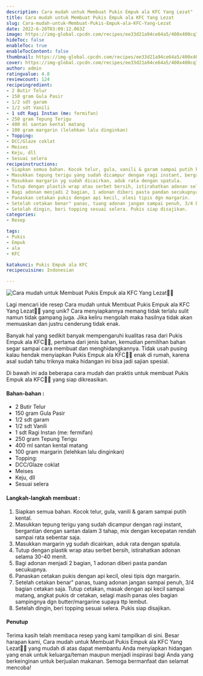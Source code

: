 ```yaml
---
description: Cara mudah untuk Membuat Pukis Empuk ala KFC Yang Lezat"
title: Cara mudah untuk Membuat Pukis Empuk ala KFC Yang Lezat
slug: Cara-mudah-untuk-Membuat-Pukis-Empuk-ala-KFC-Yang-Lezat
date: 2022-6-20T03:09:12.063Z
image: https://img-global.cpcdn.com/recipes/ee33d21a94ce64a5/400x400cq70/photo.jpg
hideToc: false
enableToc: true
enableTocContent: false
thumbnail: https://img-global.cpcdn.com/recipes/ee33d21a94ce64a5/400x400cq70/photo.jpg
cover: https://img-global.cpcdn.com/recipes/ee33d21a94ce64a5/400x400cq70/photo.jpg
author: admin
ratingvalue: 4.8
reviewcount: 124
recipeingredient:
- 2 Butir Telur
- 150 gram Gula Pasir
- 1/2 sdt garam
- 1/2 sdt Vanili
- 1 sdt Ragi Instan (me: fermifan)
- 250 gram Tepung Terigu
- 400 ml santan kental matang
- 100 gram margarin (lelehkan lalu dinginkan)
- Topping:
- DCC/Glaze coklat
- Meises
- Keju, dll
- Sesuai selera
recipeinstructions:
- Siapkan semua bahan. Kocok telur, gula, vanili & garam sampai putih kental.
- Masukkan tepung terigu yang sudah dicampur dengan ragi instant, bergantian dengan santan dalam 3 tahap, mix dengan kecepatan rendah sampai rata sebentar saja.
- Masukkan margarin yg sudah dicairkan, aduk rata dengan spatula.
- Tutup dengan plastik wrap atau serbet bersih, istirahatkan adonan selama 30-40 menit.
- Bagi adonan menjadi 2 bagian, 1 adonan diberi pasta pandan secukupnya.
- Panaskan cetakan pukis dengan api kecil, olesi tipis dgn margarin.
- Setelah cetakan benar" panas, tuang adonan jangan sampai penuh, 3/4 bagian cetakan saja. Tutup cetakan, masak dengan api kecil sampai matang, angkat pukis dr cetakan, selagi masih panas oles bagian sampingnya dgn butter/margarine supaya ttp lembut.
- Setelah dingin, beri topping sesuai selera. Pukis siap disajikan.
categories:
- Resep

tags:
- Pukis
- Empuk
- ala
- KFC

katakunci: Pukis Empuk ala KFC
recipecuisine: Indonesian

---
```


![Cara mudah untuk Membuat Pukis Empuk ala KFC Yang Lezat👩‍🍳](https://img-global.cpcdn.com/recipes/ee33d21a94ce64a5/400x400cq70/photo.jpg)

Lagi mencari ide resep Cara mudah untuk Membuat Pukis Empuk ala KFC Yang Lezat👩‍🍳 yang unik? Cara menyiapkannya memang tidak terlalu sulit namun tidak gampang juga. Jika keliru mengolah maka hasilnya tidak akan memuaskan dan justru cenderung tidak enak.

Banyak hal yang sedikit banyak mempengaruhi kualitas rasa dari Pukis Empuk ala KFC👩‍🍳, pertama dari jenis bahan, kemudian pemilihan bahan segar sampai cara membuat dan menghidangkannya. Tidak usah pusing kalau hendak menyiapkan Pukis Empuk ala KFC👩‍🍳 enak di rumah, karena asal sudah tahu triknya maka hidangan ini bisa jadi sajian spesial.

Di bawah ini ada beberapa cara mudah dan praktis untuk membuat Pukis Empuk ala KFC👩‍🍳 yang siap dikreasikan.

<!--inarticleads1-->

#### Bahan-bahan :

- 2 Butir Telur
- 150 gram Gula Pasir
- 1/2 sdt garam
- 1/2 sdt Vanili
- 1 sdt Ragi Instan (me: fermifan)
- 250 gram Tepung Terigu
- 400 ml santan kental matang
- 100 gram margarin (lelehkan lalu dinginkan)
- Topping:
- DCC/Glaze coklat
- Meises
- Keju, dll
- Sesuai selera

<!--inarticleads2-->

#### Langkah-langkah membuat :

1. Siapkan semua bahan. Kocok telur, gula, vanili & garam sampai putih kental.
1. Masukkan tepung terigu yang sudah dicampur dengan ragi instant, bergantian dengan santan dalam 3 tahap, mix dengan kecepatan rendah sampai rata sebentar saja.
1. Masukkan margarin yg sudah dicairkan, aduk rata dengan spatula.
1. Tutup dengan plastik wrap atau serbet bersih, istirahatkan adonan selama 30-40 menit.
1. Bagi adonan menjadi 2 bagian, 1 adonan diberi pasta pandan secukupnya.
1. Panaskan cetakan pukis dengan api kecil, olesi tipis dgn margarin.
1. Setelah cetakan benar" panas, tuang adonan jangan sampai penuh, 3/4 bagian cetakan saja. Tutup cetakan, masak dengan api kecil sampai matang, angkat pukis dr cetakan, selagi masih panas oles bagian sampingnya dgn butter/margarine supaya ttp lembut.
1. Setelah dingin, beri topping sesuai selera. Pukis siap disajikan.

#### Penutup

Terima kasih telah membaca resep yang kami tampilkan di sini. Besar harapan kami, Cara mudah untuk Membuat Pukis Empuk ala KFC Yang Lezat👩‍🍳 yang mudah di atas dapat membantu Anda menyiapkan hidangan yang enak untuk keluarga/teman maupun menjadi inspirasi bagi Anda yang berkeinginan untuk berjualan makanan. Semoga bermanfaat dan selamat mencoba!